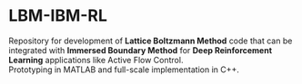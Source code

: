 # LBM-IBM-RL

Repository for development of **Lattice Boltzmann Method** code that can be integrated with **Immersed Boundary Method** for **Deep Reinforcement Learning** applications like Active Flow Control. <br/>
Prototyping in MATLAB and full-scale implementation in C++.
